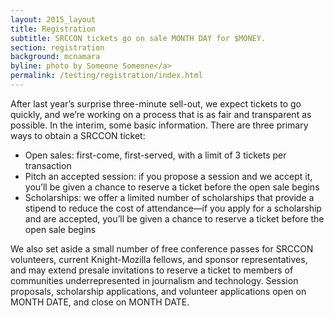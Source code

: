 ```yaml
---
layout: 2015_layout
title: Registration
subtitle: SRCCON tickets go on sale MONTH DAY for $MONEY.
section: registration
background: mcnamara
byline: photo by Someone Someone</a>
permalink: /testing/registration/index.html
---
```

After last year’s surprise three-minute sell-out, we expect tickets to go quickly, and we’re working on a process that is as fair and transparent as possible. In the interim, some basic information. There are three primary ways to obtain a SRCCON ticket:

* Open sales: first-come, first-served, with a limit of 3 tickets per transaction
* Pitch an accepted session: if you propose a session and we accept it, you’ll be given a chance to reserve a ticket before the open sale begins
* Scholarships: we offer a limited number of scholarships that provide a stipend to reduce the cost of attendance—if you apply for a scholarship and are accepted, you’ll be given a chance to reserve a ticket before the open sale begins

We also set aside a small number of free conference passes for SRCCON volunteers, current Knight-Mozilla fellows, and sponsor representatives, and may extend presale invitations to reserve a ticket to members of communities underrepresented in journalism and technology. Session proposals, scholarship applications, and volunteer applications open on MONTH DATE, and close on MONTH DATE.
